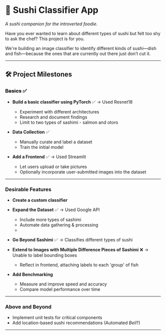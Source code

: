 # 🍣 Sushi Classifier App

_A sushi companion for the introverted foodie._

Have you ever wanted to learn about different types of sushi but felt too shy to ask the chef? This project is for you.

We're building an image classifier to identify different kinds of sushi—dish and fish—because the ones that are currently out there just don’t cut it.

---

## 🛠️ Project Milestones

### ~~Basics~~ ✅

- **Build a basic classifier using PyTorch** ✅ -> Used Resnet18
  - Experiment with different architectures
  - Research and document findings
  - Limit to two types of sashimi - salmon and otoro

- **Data Collection** ✅
  - Manually curate and label a dataset
  - Train the initial model

- **Add a Frontend** ✅ -> Used Streamlit
  - Let users upload or take pictures
  - Optionally incorporate user-submitted images into the dataset

---

### Desirable Features
- **Create a custom classifier** 

- **Expand the Dataset** ✅ -> Used Google API
  - Include more types of sashimi
  - Automate data gathering & processing
  - 
- **Go Beyond Sashimi** ✅ -> Classifies different types of sushi 

- **Extend to Images with Multiple Difference Pieces of Sashimi** ❌ -> Unable to label bounding boxes
  - Reflect in frontend, attaching labels to each 'group' of fish

- **Add Benchmarking**
  - Measure and improve speed and accuracy
  - Compare model performance over time

---

### Above and Beyond

- Implement unit tests for critical components
- Add location-based sushi recommendations (Automated _Beli_?)

---
